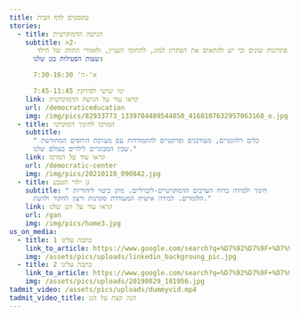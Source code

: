 ```yaml
---
title: טקסטים לדף הבית
stories:
  - title: הגישה הדמוקרטית
    subtitle: >2-
       הגישה מתבססת על ההנחה כי לכל צורך ישנם מגוון פתרונות שונים וכי יש להתאים את הפתרון למזג, לתחומי העניין, ולאזורי החוזק של הילד
      שעות הפעילות בגן שלנו:

      א'-ה' 7:30-16:30

      ימי שישי לסירוגין 7:45-11:45
    link: קראו עוד על הגישה הדמוקרטית
    url: /democraticeducation
    img: /img/pics/82933773_1339704489544850_4168107632957063168_o.jpg
  - title: המרכז לחינוך דמוקרטי
    subtitle:
      " כלים רלוונטיים, מעודכנים ופרקטיים להתמודדות עם מערכת היחסים המחודשת
      שבין המבוגרים לילדים בעולם שלנו."
    link: קראו עוד על המרכז
    url: /democratic-center
    img: /img/pics/20210110_090842.jpg
  - title: גן ילדי הטבע
    subtitle: " חינוך ולמידה ברוח הערכים הדמוקרטיים-ליברליים. מתן ביטוי ליחודיות
      הלומדים. למידה אישית המעודדת סקרנות ורצון לחקור ולדעת."
    link: קראו עוד על הגן שלנו
    url: /gan
    img: /img/pics/home3.jpg
us_on_media:
  - title: כתבה עלינו 1
    link_to_article: https://www.google.com/search?q=%D7%92%D7%9F+%D7%99%D7%9C%D7%93%D7%99+%D7%94%D7%98%D7%91%D7%A2
    img: /assets/pics/uploads/linkedin_backgroung_pic.jpg
  - title: כתבה עלינו 2
    link_to_article: https://www.google.com/search?q=%D7%92%D7%9F+%D7%99%D7%9C%D7%93%D7%99+%D7%94%D7%98%D7%91%D7%A2
    img: /assets/pics/uploads/20190829_181956.jpg
tadmit_video: /assets/pics/uploads/dummyvid.mp4
tadmit_video_title: הנה קצת על הגן
---
```

